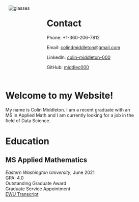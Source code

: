 <style>
* {
  box-sizing: border-box;
}

.row {
  display: flex;
}

/* Create two equal columns that sits next to each other */
.column {
  flex: 50%;
  padding: 10px;
}
</style>

<div class="row">
  <div class="column">
    <img src="./photos/headshot.jpg" alt="glasses">
  </div>
  <div class="column">
    <h1>Contact</h1>
    <p>Phone: +1-360-206-7812</p>
    <p>Email: <a href="mailto:colindmiddleton@gmail.com">colindmiddleton@gmail.com</a> </p>
    <p>LinkedIn: <a href="https://www.linkedin.com/in/colin-middleton-000/">colin-middleton-000</a></p> 
    <p>GitHub: <a href="https://github.com/middlec000">middlec000</a></p>
  </div>
</div>

# Welcome to my Website!
My name is Colin Middleton. I am a recent graduate with an MS in Applied Math and I am currently looking for a job in the field of Data Science.  

# Education
## MS Applied Mathematics
_Eastern Washington University_, June 2021  
GPA: 4.0  
Outstanding Graduate Award  
Graduate Service Appointment  
[EWU Transcript](transcripts/EWU_transcript.pdf)
